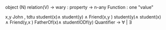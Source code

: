 object (N)
relation(V) -> wary : property 
				-> n-any
Function : one "value"

x,y John , tdtu 
student(x)$\land$ student(y) $\land$ Friend(x,y )
student(y)$\land$ student(x) $\land$ Friend(y,x )
FatherOf(x)$\land$ studentIODf(y)
Quantifier -> $\forall$ | $\exists$ 

